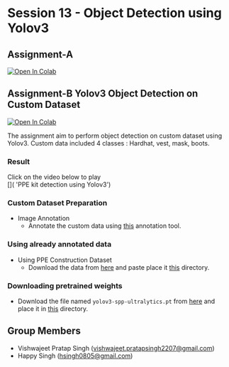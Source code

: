 # Session 13 - Object Detection using Yolov3

## Assignment-A

[![Open In Colab](https://colab.research.google.com/assets/colab-badge.svg)]()




## Assignment-B Yolov3 Object Detection on Custom Dataset

[![Open In Colab](https://colab.research.google.com/assets/colab-badge.svg)](https://colab.research.google.com/drive/1wkNBudlLV7NKsz4oBAuP1f4XaUOJpw-d?usp=sharing)

The assignment aim to perform object detection on custom dataset using Yolov3.
Custom data included 4 classes : Hardhat, vest, mask, boots.

### Result

Click on the video below to play  
[![]()]( 'PPE kit detection using Yolov3')


### Custom Dataset Preparation

- Image Annotation
    - Annotate the custom data using [this](https://github.com/miki998/YoloV3_Annotation_Tool) annotation tool.

### Using already annotated data


- Using PPE Construction Dataset
    - Download the data from [here](https://drive.google.com/drive/folders/1qlf7LwCtulLHC71MrHg8RZUbVR5PJcFw?usp=sharing) and paste place it [this](YoloV3/data) directory.

### Downloading pretrained weights

- Download the file named `yolov3-spp-ultralytics.pt` from [here](https://drive.google.com/open?id=1LezFG5g3BCW6iYaV89B2i64cqEUZD7e0) and place it in [this](YoloV3/weights) directory.

## Group Members
- Vishwajeet Pratap Singh (vishwajeet.pratapsingh2207@gmail.com)
- Happy Singh (hsingh0805@gmail.com)

